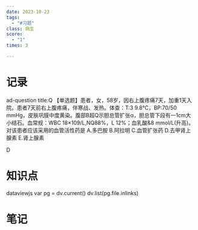 ```yaml
---
date: 2023-10-23
tags:
  - "#习题"
class: 病生
score:
  - "1"
times: 3

---
```



记录
==
ad-question
title:Q
【单选题】患者，女，58岁，因右上腹疼痛7天，加重1天入院。患者7天前右上腹疼痛，伴寒战、发热。体查：T:3
9.8℃，BP:70/50 mmHg，皮肤巩膜中度黄染。腹部B超Q示胆总管扩张α，胆总管下段有一1cm大小结石。血常规：WBC 18×109/L,NQ88%，L 12%；血乳酸&8 mmol/L(升高)。对该患者应该采用的血管活性药是
A.多巴胺
B.阿拉明
C.血管扩张药
D.去甲肾上腺素
E.肾上腺素



D


知识点
==
dataviewjs
var pg = dv.current()
dv.list(pg.file.inlinks)


笔记
==
